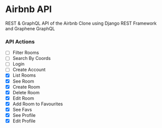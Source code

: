 # Airbnb API

REST & GraphQL API of the Airbnb Clone using Django REST Framework and Graphene GraphQL

### API Actions

- [ ] Filter Rooms
- [ ] Search By Coords
- [ ] Login
- [ ] Create Account
- [x] List Rooms
- [x] See Room
- [x] Create Room
- [x] Delete Room
- [x] Edit Room
- [x] Add Room to Favourites
- [x] See Favs
- [x] See Profile
- [x] Edit Profile

